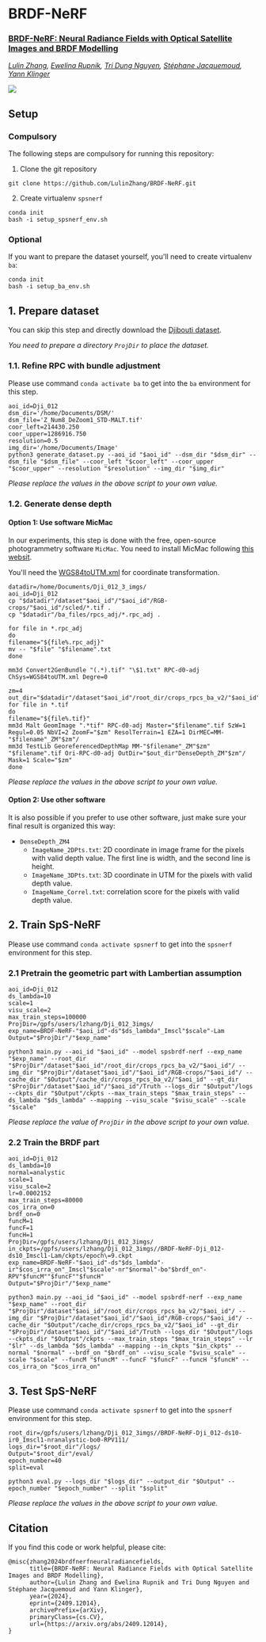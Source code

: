 # BRDF-NeRF

### [BRDF-NeRF: Neural Radiance Fields with Optical Satellite Images and BRDF Modelling](https://arxiv.org/abs/2409.12014)
*[Lulin Zhang](https://scholar.google.com/citations?user=tUebgRIAAAAJ&hl=fr&oi=ao),
[Ewelina Rupnik](https://erupnik.github.io/),
[Tri Dung Nguyen](https://fr.linkedin.com/in/tri-dung-nguyen-738a57262),
[Stéphane Jacquemoud](https://www.ipgp.fr/~jacquemoud/),
[Yann Klinger](https://www.ipgp.fr/~klinger/)*


![](documents/teaser_v2.png)


## Setup
### Compulsory
The following steps are compulsory for running this repository:
1. Clone the git repository 
```
git clone https://github.com/LulinZhang/BRDF-NeRF.git
```

2. Create virtualenv `spsnerf`
```
conda init
bash -i setup_spsnerf_env.sh
```

### Optional
If you want to prepare the dataset yourself, you'll need to create virtualenv `ba`:
```
conda init
bash -i setup_ba_env.sh
```

## 1. Prepare dataset
You can skip this step and directly download the [Djibouti dataset](https://drive.google.com/file/d/1UFuEiG-_fNTTl22ZHzxiTy0wJi66qfHz/view?usp=sharing).

*You need to prepare a directory `ProjDir` to place the dataset.*

### 1.1. Refine RPC with bundle adjustment
Please use command `conda activate ba` to get into the `ba` environment for this step.
```
aoi_id=Dji_012
dsm_dir='/home/Documents/DSM/'
dsm_file='Z_Num8_DeZoom1_STD-MALT.tif'
coor_left=214430.250
coor_upper=1286916.750
resolution=0.5
img_dir='/home/Documents/Image'
python3 generate_dataset.py --aoi_id "$aoi_id" --dsm_dir "$dsm_dir" --dsm_file "$dsm_file" --coor_left "$coor_left" --coor_upper "$coor_upper" --resolution "$resolution" --img_dir "$img_dir"
```

*Please replace the values in the above script to your own value.*

### 1.2. Generate dense depth
#### Option 1: Use software MicMac
In our experiments, this step is done with the free, open-source photogrammetry software `MicMac`. You need to install MicMac following [this websit](https://github.com/micmacIGN/micmac).

You'll need the [WGS84toUTM.xml](https://drive.google.com/file/d/1KfcD4oHBCK6uw2fxaFozqN2S1u8cyqyP/view?usp=sharing) for coordinate transformation.

```
datadir=/home/Documents/Dji_012_3_imgs/
aoi_id=Dji_012
cp "$datadir"/dataset"$aoi_id"/"$aoi_id"/RGB-crops/"$aoi_id"/scled/*.tif .
cp "$datadir"/ba_files/rpcs_adj/*.rpc_adj .

for file in *.rpc_adj
do
filename="${file%.rpc_adj}"
mv -- "$file" "$filename".txt
done

mm3d Convert2GenBundle "(.*).tif" "\$1.txt" RPC-d0-adj ChSys=WGS84toUTM.xml Degre=0

zm=4
out_dir="$datadir"/dataset"$aoi_id"/root_dir/crops_rpcs_ba_v2/"$aoi_id"/
for file in *.tif
do
filename="${file%.tif}"
mm3d Malt GeomImage ".*tif" RPC-d0-adj Master="$filename".tif SzW=1 Regul=0.05 NbVI=2 ZoomF="$zm" ResolTerrain=1 EZA=1 DirMEC=MM-"$filename"_ZM"$zm"/ 
mm3d TestLib GeoreferencedDepthMap MM-"$filename"_ZM"$zm" "$filename".tif Ori-RPC-d0-adj OutDir="$out_dir"DenseDepth_ZM"$zm"/ Mask=1 Scale="$zm"
done
```

*Please replace the values in the above script to your own value.*

#### Option 2: Use other software
It is also possible if you prefer to use other software, just make sure your final result is organized this way:
- `DenseDepth_ZM4`
  - `ImageName_2DPts.txt`: 2D coordinate in image frame for the pixels with valid depth value. The first line is width, and the second line is height.
  - `ImageName_3DPts.txt`: 3D coordinate in UTM for the pixels with valid depth value.
  - `ImageName_Correl.txt`: correlation score for the pixels with valid depth value.

## 2. Train SpS-NeRF
Please use command `conda activate spsnerf` to get into the `spsnerf` environment for this step.

### 2.1 Pretrain the geometric part with Lambertian assumption
```
aoi_id=Dji_012
ds_lambda=10
scale=1
visu_scale=2
max_train_steps=100000
ProjDir=/gpfs/users/lzhang/Dji_012_3imgs/
exp_name=BRDF-NeRF-"$aoi_id"-ds"$ds_lambda"_Imscl"$scale"-Lam
Output="$ProjDir"/"$exp_name"

python3 main.py --aoi_id "$aoi_id" --model spsbrdf-nerf --exp_name "$exp_name" --root_dir "$ProjDir"/dataset"$aoi_id"/root_dir/crops_rpcs_ba_v2/"$aoi_id"/ --img_dir "$ProjDir"/dataset"$aoi_id"/"$aoi_id"/RGB-crops/"$aoi_id"/ --cache_dir "$Output"/cache_dir/crops_rpcs_ba_v2/"$aoi_id" --gt_dir "$ProjDir"/dataset"$aoi_id"/"$aoi_id"/Truth --logs_dir "$Output"/logs --ckpts_dir "$Output"/ckpts --max_train_steps "$max_train_steps" --ds_lambda "$ds_lambda" --mapping --visu_scale "$visu_scale" --scale "$scale"
```

*Please replace the value of `ProjDir` in the above script to your own value.*

### 2.2 Train the BRDF part
```
aoi_id=Dji_012
ds_lambda=10
normal=analystic
scale=1
visu_scale=2
lr=0.0002152
max_train_steps=80000
cos_irra_on=0
brdf_on=0
funcM=1
funcF=1
funcH=1
ProjDir=/gpfs/users/lzhang/Dji_012_3imgs/
in_ckpts=/gpfs/users/lzhang/Dji_012_3imgs//BRDF-NeRF-Dji_012-ds10_Imscl1-Lam/ckpts/epoch\=9.ckpt
exp_name=BRDF-NeRF-"$aoi_id"-ds"$ds_lambda"-ir"$cos_irra_on"_Imscl"$scale"-nr"$normal"-bo"$brdf_on"-RPV"$funcM""$funcF""$funcH"
Output="$ProjDir"/"$exp_name"

python3 main.py --aoi_id "$aoi_id" --model spsbrdf-nerf --exp_name "$exp_name" --root_dir "$ProjDir"/dataset"$aoi_id"/root_dir/crops_rpcs_ba_v2/"$aoi_id"/ --img_dir "$ProjDir"/dataset"$aoi_id"/"$aoi_id"/RGB-crops/"$aoi_id"/ --cache_dir "$Output"/cache_dir/crops_rpcs_ba_v2/"$aoi_id" --gt_dir "$ProjDir"/dataset"$aoi_id"/"$aoi_id"/Truth --logs_dir "$Output"/logs --ckpts_dir "$Output"/ckpts --max_train_steps "$max_train_steps" --lr "$lr" --ds_lambda "$ds_lambda" --mapping --in_ckpts "$in_ckpts" --normal "$normal" --brdf_on "$brdf_on" --visu_scale "$visu_scale" --scale "$scale" --funcM "$funcM" --funcF "$funcF" --funcH "$funcH" --cos_irra_on "$cos_irra_on"
```

## 3. Test SpS-NeRF
Please use command `conda activate spsnerf` to get into the `spsnerf` environment for this step.
```
root_dir=/gpfs/users/lzhang/Dji_012_3imgs//BRDF-NeRF-Dji_012-ds10-ir0_Imscl1-nranalystic-bo0-RPV111/
logs_dir="$root_dir"/logs/
Output="$root_dir"/eval/
epoch_number=40
split=eval

python3 eval.py --logs_dir "$logs_dir" --output_dir "$Output" --epoch_number "$epoch_number" --split "$split"
```

*Please replace the values in the above script to your own value.*

## Citation
If you find this code or work helpful, please cite:
```
@misc{zhang2024brdfnerfneuralradiancefields,
      title={BRDF-NeRF: Neural Radiance Fields with Optical Satellite Images and BRDF Modelling}, 
      author={Lulin Zhang and Ewelina Rupnik and Tri Dung Nguyen and Stéphane Jacquemoud and Yann Klinger},
      year={2024},
      eprint={2409.12014},
      archivePrefix={arXiv},
      primaryClass={cs.CV},
      url={https://arxiv.org/abs/2409.12014}, 
}
```
